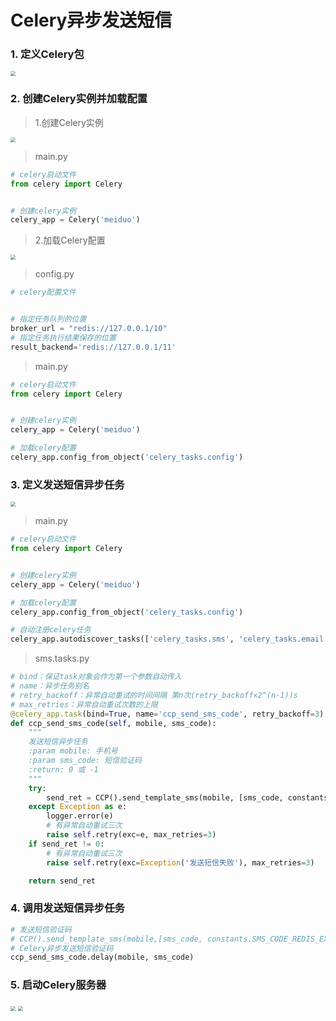 # Celery异步发送短信

### 1. 定义Celery包

<img src="/user-verification-code/images/28定义celery包.png" style="zoom:50%">

### 2. 创建Celery实例并加载配置

> 1.创建Celery实例

<img src="/user-verification-code/images/29celery入口文件.png" style="zoom:50%">

> main.py

```python
# celery启动文件
from celery import Celery


# 创建celery实例
celery_app = Celery('meiduo')
```

> 2.加载Celery配置

<img src="/user-verification-code/images/30celery配置文件.png" style="zoom:50%">

> config.py

```python
# celery配置文件


# 指定任务队列的位置
broker_url = "redis://127.0.0.1/10"
# 指定任务执行结果保存的位置
result_backend='redis://127.0.0.1/11'
```

> main.py

```python
# celery启动文件
from celery import Celery


# 创建celery实例
celery_app = Celery('meiduo')

# 加载celery配置
celery_app.config_from_object('celery_tasks.config')
```

### 3. 定义发送短信异步任务

<img src="/user-verification-code/images/31定义发送短信异步任务.png" style="zoom:50%">

> main.py

```python
# celery启动文件
from celery import Celery


# 创建celery实例
celery_app = Celery('meiduo')

# 加载celery配置
celery_app.config_from_object('celery_tasks.config')

# 自动注册celery任务
celery_app.autodiscover_tasks(['celery_tasks.sms', 'celery_tasks.email', 'celery_tasks.html'])
```

> sms.tasks.py

```python
# bind：保证task对象会作为第一个参数自动传入
# name：异步任务别名
# retry_backoff：异常自动重试的时间间隔 第n次(retry_backoff×2^(n-1))s
# max_retries：异常自动重试次数的上限
@celery_app.task(bind=True, name='ccp_send_sms_code', retry_backoff=3)
def ccp_send_sms_code(self, mobile, sms_code):
    """
    发送短信异步任务
    :param mobile: 手机号
    :param sms_code: 短信验证码
    :return: 0 或 -1
    """
    try:
        send_ret = CCP().send_template_sms(mobile, [sms_code, constants.SMS_CODE_REDIS_EXPIRES // 60], constants.SEND_SMS_TEMPLATE_ID)
    except Exception as e:
        logger.error(e)
        # 有异常自动重试三次
        raise self.retry(exc=e, max_retries=3)
    if send_ret != 0:
        # 有异常自动重试三次
        raise self.retry(exc=Exception('发送短信失败'), max_retries=3)

    return send_ret
```

### 4. 调用发送短信异步任务
```python
# 发送短信验证码
# CCP().send_template_sms(mobile,[sms_code, constants.SMS_CODE_REDIS_EXPIRES // 60], constants.SEND_SMS_TEMPLATE_ID)
# Celery异步发送短信验证码
ccp_send_sms_code.delay(mobile, sms_code)
```

### 5. 启动Celery服务器
<img src="/user-verification-code/images/32启动celery效果.png" style="zoom:50%">

<img src="/user-verification-code/images/33celery执行异步任务效果.png" style="zoom:50%">